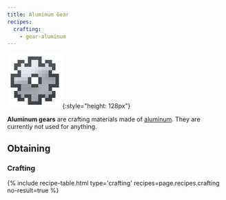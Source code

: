 ```yaml
---
title: Aluminum Gear
recipes:
  crafting:
    - gear-aluminum
---
```


![Aluminum gear](/assets/images/thermal-foundation/gear-aluminum.png){:style="height: 128px"}


**Aluminum gears** are crafting materials made of
[aluminum](/docs/thermal-foundation/items/materials/ingots/aluminum-ingot/).
They are currently not used for anything.


Obtaining
---------

### Crafting
{% include recipe-table.html type='crafting' recipes=page.recipes.crafting no-result=true %}
